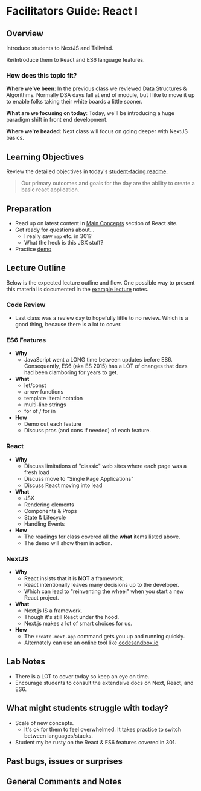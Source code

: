 # Facilitators Guide: React I

## Overview

Introduce students to NextJS and Tailwind.

Re/Introduce them to React and ES6 language features.

### How does this topic fit?

**Where we've been**:
In the previous class we reviewed Data Structures & Algorithms. Normally DSA days fall at end of module, but I like to move it up to enable folks taking their white boards a little sooner.

**What are we focusing on today**:
Today, we'll be introducing a huge paradigm shift in front end development.

**Where we're headed**:
Next class will focus on going deeper with NextJS basics.

## Learning Objectives

Review the detailed objectives in today's [student-facing readme](../README.md).

> Our primary outcomes and goals for the day are the ability to create a basic react application.

## Preparation

- Read up on latest content in [Main Concepts](https://reactjs.org/docs/hello-world.html) section of React site.
- Get ready for questions about...
  - I really saw `map` etc. in 301?
  - What the heck is this JSX stuff?
- Practice [demo](../demo/magic-eight-ball)

## Lecture Outline

Below is the expected lecture outline and flow. One possible way to present this material is documented in the [example lecture](../LECTURE-NOTES.md) notes.

### Code Review

- Last class was a review day to hopefully little to no review. Which is a good thing, because there is a lot to cover.

### ES6 Features

- **Why**
  - JavaScript went a LONG time between updates before ES6. Consequently, ES6 (aka ES 2015) has a LOT of changes that devs had been clamboring for years to get.
- **What**
  - let/const
  - arrow functions
  - template literal notation
  - multi-line strings
  - for of / for in
- **How**
  - Demo out each feature
  - Discuss pros (and cons if needed) of each feature.

### React

- **Why**
  - Discuss limitations of "classic" web sites where each page was a fresh load
  - Discuss move to "Single Page Applications"
  - Discuss React moving into lead
- **What**
  - JSX
  - Rendering elements
  - Components & Props
  - State & Lifecycle
  - Handling Events
- **How**
  - The readings for class covered all the **what** items listed above.
  - The demo will show them in action.

### NextJS

- **Why**
  - React insists that it is **NOT** a framework.
  - React intentionally leaves many decisions up to the developer.
  - Which can lead to "reinventing the wheel" when you start a new React project.
- **What**
  - Next.js IS a framework.
  - Though it's still React under the hood.
  - Next.js makes a lot of smart choices for us.
- **How**
  - The `create-next-app` command gets you up and running quickly.
  - Alternately can use an online tool like [codesandbox.io](https://codesandbox.io/)

## Lab Notes

- There is a LOT to cover today so keep an eye on time.
- Encourage students to consult the extendsive docs on Next, React, and ES6.

## What might students struggle with today?

- Scale of new concepts.
  - It's ok for them to feel overwhelmed. It takes practice to switch between languages/stacks.
- Student my be rusty on the React & ES6 features covered in 301.

## Past bugs, issues or surprises

## General Comments and Notes
